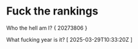 # Fuck the rankings

Who the hell am I?
{ 20273806 }

What fucking year is it?
[ 2025-03-29T10:33:20Z ]
